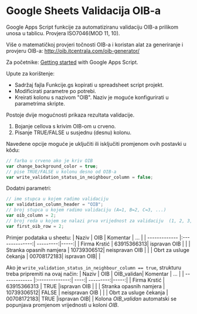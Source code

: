 # Google Sheets Validacija OIB-a


Google Apps Script funkcije za automatiziranu validaciju OIB-a prilikom unosa u tablicu. Provjera ISO7046(MOD 11, 10).

Više o matematičkoj provjeri točnosti OIB-a i koristan alat za generiranje i provjeru OIB-a: http://oib.itcentrala.com/oib-generator/

Za početnike: [Getting started](https://developers.google.com/apps-script/articles/tutorials) with Google Apps Script.

Upute za korištenje:
+ Sadržaj fajla Funkcije.gs kopirati u spreadsheet script projekt.
+ Modificirati parametre po potrebi.
+ Kreirati kolonu s nazivom "OIB". Naziv je moguće konfigurirati u parametrima skripte.

Postoje dvije mogućnosti prikaza rezultata validacije.
1. Bojanje cellova s krivim OIB-om u crveno.
2. Pisanje TRUE/FALSE u susjednu (desnu) kolonu.

Navedene opcije moguće je uključiti ili isključiti promjenom ovih postavki u kôdu:
```javascript
// farba u crveno ako je kriv OIB
var change_background_color = true;                        
// pise TRUE/FALSE u kolonu desno od OIB-a
var write_validation_status_in_neighbour_column = false;
```

Dodatni parametri:
```javascript
// ime stupca u kojem radimo validaciju
var validation_column_header = "OIB";
// broj stupca u kojem radimo validaciju (A=1, B=2, C=3, ...)
var oib_column = 2;
// broj reda u kojem se nalazi prva vrijednost za validaciju  (1, 2, 3, ...)
var first_oib_row = 2;
```
Primjer podataka u sheetu:
| Naziv         | OIB           | Komentar  | ...  |
| ------------- |:--------------:| ---------:|-----:|
| Firma Krstić  |    63915366313| ispravan OIB     |      |
| Stranka opasnih namjera      | 10739306512|   neispravan OIB     |      |
| Obrt za usluge čekanja |  00708172183| ispravan OIB|       |

Ako je `write_validation_status_in_neighbour_column == true`, strukturu treba pripremiti na ovaj način:
| Naziv         | OIB            | OIB_validan| Komentar  | ...  |
| ------------- |:--------------:| ----:| ---------:|-----:|
| Firma Krstić  |    63915366313 | TRUE |ispravan OIB     |      |
| Stranka opasnih namjera        | 10739306512| FALSE |  neispravan OIB     |      |
| Obrt za usluge čekanja |  00708172183| TRUE |ispravan OIB|       |
Kolona _OIB_validan_ automatski se popunjava promjenom vrijednosti u koloni _OIB_.